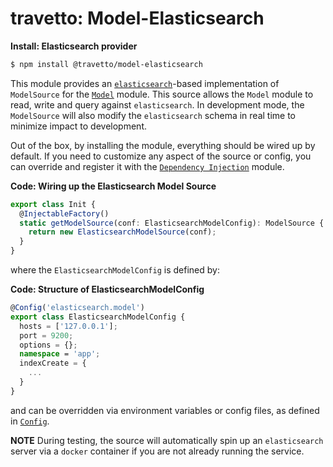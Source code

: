 travetto: Model-Elasticsearch
===


**Install: Elasticsearch provider**
```bash
$ npm install @travetto/model-elasticsearch
```


This module provides an [`elasticsearch`](https://elastic.co)-based implementation of `ModelSource` for the [`Model`](https://github.com/travetto/travetto/tree/master/module/model) module.  This source allows the `Model` module to read, write and query against `elasticsearch`. In development mode, the `ModelSource` will also modify the `elasticsearch` schema in real time to minimize impact to development.  

Out of the box, by installing the module, everything should be wired up by default.  If you need to customize any aspect of the source or config, you can override and register it with the [`Dependency Injection`](https://github.com/travetto/travetto/tree/master/module/di) module.

**Code: Wiring up the Elasticsearch Model Source**
```typescript
export class Init {
  @InjectableFactory()
  static getModelSource(conf: ElasticsearchModelConfig): ModelSource {
    return new ElasticsearchModelSource(conf);
  }
}
```

where the `ElasticsearchModelConfig` is defined by:

**Code: Structure of ElasticsearchModelConfig**
```typescript
@Config('elasticsearch.model')
export class ElasticsearchModelConfig {
  hosts = ['127.0.0.1'];
  port = 9200;
  options = {};
  namespace = 'app';
  indexCreate = {
    ...
  }
}
```

and can be overridden via environment variables or config files, as defined in [`Config`](https://github.com/travetto/travetto/tree/master/module/config).

**NOTE** During testing, the source will automatically spin up an `elasticsearch` server via a `docker` container if you are not already running the service.